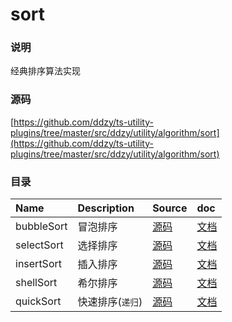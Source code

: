 # sort

### 说明

经典排序算法实现

### 源码

[https://github.com/ddzy/ts-utility-plugins/tree/master/src/ddzy/utility/algorithm/sort](https://github.com/ddzy/ts-utility-plugins/tree/master/src/ddzy/utility/algorithm/sort)

### 目录

| Name | Description | Source | doc |
| :--- | :--- | :--- | :--- |
| bubbleSort | 冒泡排序 | [源码](https://github.com/ddzy/ts-utility-plugins/tree/master/src/ddzy/utility/algorithm/sort/bubble-sort) | [文档](bubble-sort.md) |
| selectSort | 选择排序 | [源码](https://github.com/ddzy/ts-utility-plugins/tree/master/src/ddzy/utility/algorithm/sort/select-sort) | [文档](select-sort.md) |
| insertSort | 插入排序 | [源码](https://github.com/ddzy/ts-utility-plugins/tree/master/src/ddzy/utility/algorithm/sort/insert-sort) | [文档](insert-sort.md) |
| shellSort | 希尔排序 | [源码](https://github.com/ddzy/ts-utility-plugins/tree/master/src/ddzy/utility/algorithm/sort/shell-sort) | [文档](shell-sort.md) |
| quickSort | 快速排序\(`递归`\) | [源码](https://github.com/ddzy/ts-utility-plugins/tree/master/src/ddzy/utility/algorithm/sort/quick-sort) | [文档](quick-sort.md) |

